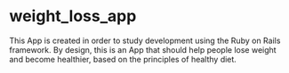 # weight_loss_app
 
This App is created in order to study development using the Ruby on Rails framework. By design, this is an App that should help people lose weight and become healthier, based on the principles of healthy diet.